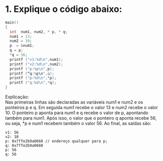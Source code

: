# 1. Explique o código abaixo:
```c
main()
{ 
  int  num1, num2, * p, * q; 
  num1 = 13; 
  num2 = 10; 
  p  = &num1;    
  q = p;          
  *q = 56;    
  printf ("v1:%d\n",num1);
  printf ("v2:%d\n",num2);
  printf ("p:%p\n",p);
  printf (“q:%p\n",q);
  printf ("p:%d\n",*p);
  printf ("q:%d\n",*q);	
}
```
Explicação:<br>
Nas primeiras linhas são declaradas as variáveis num1 e num2 e os ponteiros p e q. Em seguida num1 recebe
o valor 13 e num2 recebe o valor 10. O ponteiro p aponta para num1 e q recebe o valor de p, apontando também para num1. Após isso,
o valor que o ponteiro q aponta recebe 56, ou seja, *p e num1 recebem também o valor 56. Ao final, as saídas são:<br>
```
v1: 56
v2: 10
p: 0x7ffe2b9a0660 // endereço qualquer para p;
q: 0x7ffe2b9a0660
p: 56
q: 56
```
